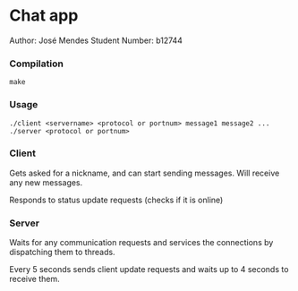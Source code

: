 # Chat app
Author: José Mendes
Student Number: b12744

### Compilation
	
	make
### Usage

	./client <servername> <protocol or portnum> message1 message2 ...
	./server <protocol or portnum>

### Client
Gets asked for a nickname, and can start sending messages.
Will receive any new messages.

Responds to status update requests (checks if it is online)

### Server
Waits for any communication requests and services the connections by dispatching them to threads.

Every 5 seconds sends client update requests and waits up to 4 seconds to receive them.



